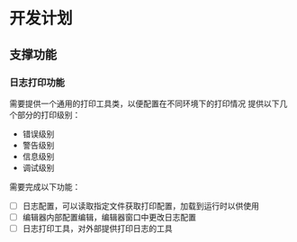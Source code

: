 # 开发计划

## 支撑功能

### 日志打印功能

需要提供一个通用的打印工具类，以便配置在不同环境下的打印情况
提供以下几个部分的打印级别：
- 错误级别
- 警告级别
- 信息级别
- 调试级别

需要完成以下功能：
- [ ] 日志配置，可以读取指定文件获取打印配置，加载到运行时以供使用
- [ ] 编辑器内部配置编辑，编辑器窗口中更改日志配置
- [ ] 日志打印工具，对外部提供打印日志的工具
